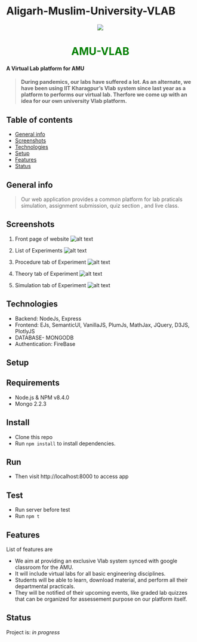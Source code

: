 # Aligarh-Muslim-University-VLAB
<p align="center">
<img src="/public/images/AMU_logo.png">
</p>

<h1 align="center" style="color:green">AMU-VLAB</h1>

<h4>A Virtual Lab platform for AMU<h4>

> During pandemics, our labs have suffered a lot. As an alternate, we have been using IIT Kharagpur’s Vlab system since last year as a platform to performs our virtual lab.
Therfore we come up with an idea for our own university Vlab platform.



## Table of contents
* [General info](#general-info)
* [Screenshots](#screenshots)
* [Technologies](#technologies)
* [Setup](#setup)
* [Features](#features)
* [Status](#status)


## General info
> Our web application provides a common platform for lab praticals simulation, assignment submission, quiz section , and live class.


## Screenshots
1) Front page of  website
![alt text](https://github.com/zhcet19/Aligarh-Muslim-University-VLAB/blob/main/preview/pic2.png)

2) List of Experiments
![alt text](https://github.com/zhcet19/Aligarh-Muslim-University-VLAB/blob/main/preview/pic3.png)

5) Procedure tab of Experiment
![alt text](https://github.com/zhcet19/Aligarh-Muslim-University-VLAB/blob/main/preview/pic4.png)

3) Theory tab of Experiment
![alt text](https://github.com/zhcet19/Aligarh-Muslim-University-VLAB/blob/main/preview/pic5.png)

4) Simulation tab of Experiment
![alt text](https://github.com/zhcet19/Aligarh-Muslim-University-VLAB/blob/main/preview/pic6.png)



## Technologies
* Backend: NodeJs, Express
* Frontend: EJs, SemanticUI, VanillaJS, PlumJs, MathJax, JQuery, D3JS, PlotlyJS
* DATABASE- MONGODB
* Authentication: FireBase


## Setup

## Requirements
* Node.js & NPM v8.4.0
* Mongo 2.2.3


## Install
* Clone this repo
* Run `npm install` to install dependencies.

## Run
* Then visit http://localhost:8000 to access app

## Test
* Run server before test
* Run `npm t`




## Features
List of features are
* We aim at providing an exclusive Vlab system synced with google classroom for the AMU.
* It will include virtual labs for all basic engineering disciplines.
* Students will be able to learn, download material, and perform all their departmental practicals.
* They will be notified of their upcoming events, like graded lab quizzes that can be organized for assessement purpose on our platform itself.  

## Status
Project is: _in progress_





